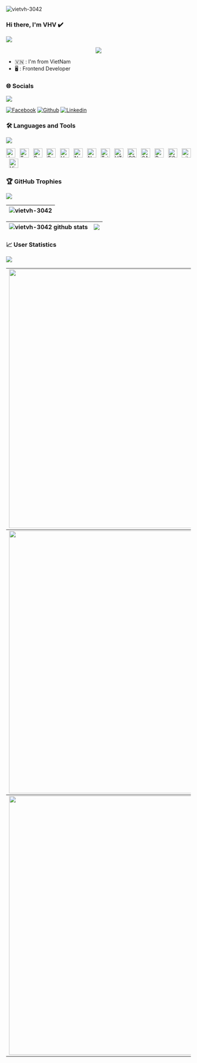 <p align="left"> <img src="https://komarev.com/ghpvc/?username=vietvh-3042&label=Profile%20views&color=0e75b6&style=flat" alt="vietvh-3042" /> </p>

### Hi there, I'm VHV ✔️
<img src="https://user-images.githubusercontent.com/73097560/115834477-dbab4500-a447-11eb-908a-139a6edaec5c.gif">

<p align="center" color="#36BCF7FF"><img src="https://readme-typing-svg.herokuapp.com?font=Fira+Code&pause=1000&width=435&lines=Frontend+Developer"></p>

- 🇻🇳 : I'm from VietNam
- 🖥️ : Frontend Developer


### 🌐 Socials
<img src="https://user-images.githubusercontent.com/73097560/115834477-dbab4500-a447-11eb-908a-139a6edaec5c.gif">

[![Facebook](https://img.shields.io/badge/Facebook-1877F2?style=for-the-badge&logo=facebook&logoColor=white)](https://fb.com/https://www.facebook.com/vuhong.viet.15498)
[![Github](https://img.shields.io/badge/GitHub-100000?style=for-the-badge&logo=github&logoColor=white)](https://github.com/vietvh-3042/)
[![Linkedin](https://img.shields.io/badge/LinkedIn-0077B5?style=for-the-badge&logo=linkedin&logoColor=white)](https://linkedin.com/in/https://www.linkedin.com/in/vietvuhong1504/)

### 🛠 Languages and Tools
<img src="https://user-images.githubusercontent.com/73097560/115834477-dbab4500-a447-11eb-908a-139a6edaec5c.gif">

<img src="https://img.shields.io/badge/JavaScript-282C34?logo=javascript&logoColor=F7DF1E" title="JavaScript" height="25"/> &nbsp;
<img src="https://img.shields.io/badge/TypeScript-282C34?logo=typescript&logoColor=3178C6" title="TypeScript" height="25"/> &nbsp;
<img src="https://img.shields.io/badge/ReactJS-282C34?logo=react&logoColor=61DAFB" title="ReactJS" height="25"/> &nbsp;
<img src="https://img.shields.io/badge/Redux-282C34?logo=redux&logoColor=764ABC" title="Redux" height="25"/> &nbsp;
<img src="https://img.shields.io/badge/Vue.js-282C34?logo=vue.js&logoColor=4FC08D" title="Vue.js" height="25"/> &nbsp;
<img src="https://img.shields.io/badge/Nuxt.js-282C34?logo=nuxt.js&logoColor=4FC08D" title="Nuxt.js" height="25"/> &nbsp;
<img src="https://img.shields.io/badge/Node.js-282C34?logo=node.js&logoColor=00F200" title="Node.js" height="25"/> &nbsp;
<img src="https://img.shields.io/badge/Tailwind%20CSS-282C34?logo=tailwind-css&logoColor=38B2AC" title="TailwindCSS" height="25"/> &nbsp;
<img src="https://img.shields.io/badge/HTML5-282C34?logo=html5&logoColor=E34F26" title="HTML5" height="25"/> &nbsp;
<img src="https://img.shields.io/badge/CSS3-282C34?logo=css3&logoColor=1572B6" title="CSS3" height="25"/> &nbsp;
<img src="https://img.shields.io/badge/Sass-282C34?logo=sass&logoColor=CC6699" title="SASS" height="25"/> &nbsp;
<img src="https://img.shields.io/badge/Bootstrap-282C34?logo=bootstrap&logoColor=7952B3" title="Bootstrap" height="25"/> &nbsp;
<img src="https://img.shields.io/badge/ESLint-282C34?logo=eslint&logoColor=4B32C3" title="ESLint" height="25"/> &nbsp;
<img src="https://img.shields.io/badge/git-282C34?logo=git&logoColor=F05032" title="git" height="25"/> &nbsp;
<img src="https://img.shields.io/badge/VS%20Code-282C34?logo=visual-studio-code&logoColor=007ACC"  title="Visual Studio Code" height="25"/> &nbsp;


### 🏆 GitHub Trophies
<img src="https://user-images.githubusercontent.com/73097560/115834477-dbab4500-a447-11eb-908a-139a6edaec5c.gif">

| <img src="https://github-profile-trophy-tau-liard.vercel.app/?username=vietvh-3042" alt="vietvh-3042" /> |
| ------------- |

| <img align="center" src="https://github-readme-stats-beta-inky-12.vercel.app/api?username=vietvh-3042&show_icons=true&include_all_commits=true&theme=buefy&hide_border=true" alt="vietvh-3042 github stats" /> | <img align="center" src="https://github-readme-stats-beta-inky-12.vercel.app/api/top-langs/?username=vietvh-3042&layout=compact&theme=buefy&hide_border=true" /> |
| ------------- | ------------- |


### 📈 User Statistics
<img src="https://user-images.githubusercontent.com/73097560/115834477-dbab4500-a447-11eb-908a-139a6edaec5c.gif">
<table>
  <tbody>
    <tr>
      <td>
        <a href="https://github-readme-streak-stats.herokuapp.com/?user=vietvh-3042">
          <img width="705" src="https://github-readme-streak-stats.herokuapp.com/?user=vietvh-3042&bg_color=30,e96443,904e95&title_color=fff&text_color=fff&theme=radical&hide_border=true">
        </a>
      </td>
    </tr>
  </tbody>
  <tbody>
    <tr>
      <td>
        <a href="https://github-profile-summary-cards.vercel.app/api/cards/profile-details?username=vietvh-3042">
          <img width="715" src="https://github-profile-summary-cards.vercel.app/api/cards/profile-details?username=vietvh-3042&theme=dracula"/>
        </a>
      </td>
    </tr>
  </tbody>
  <tbody>
    <tr>
      <td>
        <a href="https://github-readme-activity-graph.vercel.app/graph?username=vietvh-3042">
          <img width="705" src="https://github-readme-activity-graph.vercel.app/graph?username=vietvh-3042&theme=dracula">
        </a>
      </td>
    </tr>
  </tbody>
</table>
